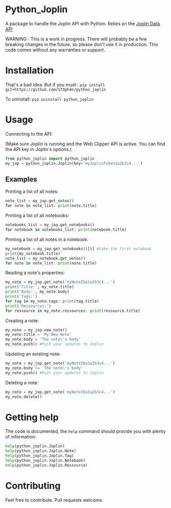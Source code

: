# Python\_Joplin
A package to handle the Joplin API with Python. Relies on the [Joplin Data API](https://joplinapp.org/api/references/rest_api/)

WARNING : This is a work in progress. There will probably be a few breaking changes in the future, so please don't use it in production. This code comes without any warranties or support.

# Installation
That's a bad idea.
But if you must :
```pip install git+https://github.com/S73ph4n/python_joplin```

To uninstall:
```pip uninstall python_joplin```

# Usage

Connecting to the API:

(Make sure Joplin is running and the Web Clipper API is active. You can find the API key in Joplin's options.)
```python
from python_joplin import python_joplin
my_jop = python_joplin.Joplin(key='myJoplinToken1a2b3c4...') 
```

## Examples

Printing a list of all notes:
```python
note_list = my_jop.get_notes()
for note in note_list: print(note.title)
```

Printing a list of all notebooks:
```python
notebooks_list = my_jop.get_notebooks()
for notebook in notebooks_list: print(notebook.title)
```

Printing a list of all notes in a notebook:
```python
my_notebook = my_jop.get_notebooks()[0] #take the first notebook
print(my_notebook.title)
note_list = my_notebook.get_notes()
for note in note_list: print(note.title)
```

Reading a note's properties:
```python
my_note = my_jop.get_note('myNoteIDa1a2b3c4...')
print('Title:', my_note.title)
print('Body:', my_note.body)
print('Tags:')
for tag in my_note.tags: print(tag.title)
print('Ressources:')
for ressource in my_note.ressources: print(ressource.title)
```

Creating a note:
```python
my_note = my_jop.new_note()
my_note.title = 'My New Note'
my_note.body = 'The note\'s body'
my_note.push() #Push your updates to Joplin
```

Updating an existing note:
```python
my_note = my_jop.get_note('myNoteIDa1a2b3c4...')
my_note.body += 'The note\'s body'
my_note.push() #Push your updates to Joplin
```

Deleting a note:
```python
my_note = my_jop.get_note('myNoteIDa1a2b3c4...')
my_note.delete()
```

# Getting help
The code is documented, the ```help``` command should provide you with plenty of information:
```python
help(python_joplin.Joplin)
help(python_joplin.Joplin.Note)
help(python_joplin.Joplin.Tag)
help(python_joplin.Joplin.Notebook)
help(python_joplin.Joplin.Ressource)
```

# Contributing
Feel free to contribute. Pull requests welcome.
